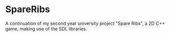 # SpareRibs
A continuation of my second year university project "Spare Ribs", a 2D C++ game, making use of the SDL libraries.
